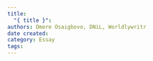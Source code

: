 ```yaml
---
title:
  "{ title }": 
authors: Omere Osaigbovo, DNiL, Worldlywritr
date created: 
category: Essay
tags:
---
```


